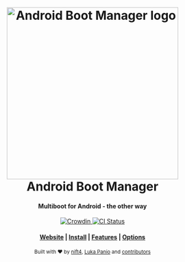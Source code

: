 <h1 align="center">
  <a href="https://github.com/Android-Boot-Manager/App">
    <img alt="Android Boot Manager logo" src="https://github.com/Android-Boot-Manager/App/raw/master/web_hi_res_512.png" width="400">
  </a>
  <br>Android Boot Manager <br>
</h1>

<h4 align="center">
  Multiboot for Android - the other way
</h4>

<p align="center">

  <a href="https://crowdin.com/project/android-boot-manager">
    <img src="https://badges.crowdin.net/android-boot-manager/localized.svg" alt="Crowdin"/>
  </a>

  <a href="https://github.com/Android-Boot-Manager/App/actions">
    <img src="https://github.com/android-boot-manager/app/workflows/Android%20CI/badge.svg"
      alt="CI Status" />
  </a>
</p>

<div align="center">
  <h4>
    <a href="https://android-boot-manager.github.io">Website</a> |
    <a href="https://github.com/Android-Boot-Manager/App/wiki/Install">Install</a> |
    <a href="https://github.com/Android-Boot-Manager/App/wiki#Features">Features</a> |
    <a href="https://github.com/Android-Boot-Manager/App/wiki/Configuration">Options</a>
  </h4>
</div>

<div align="center">
  <sub>Built with ❤︎ by
  <a href="https://git.io/nift4">nift4</a>, <a href="https://github.com/luka177">Luka Panio</a> and
  <a href="https://github.com/Android-Boot-Manager/App/graphs/contributors">contributors </a>
</div>
